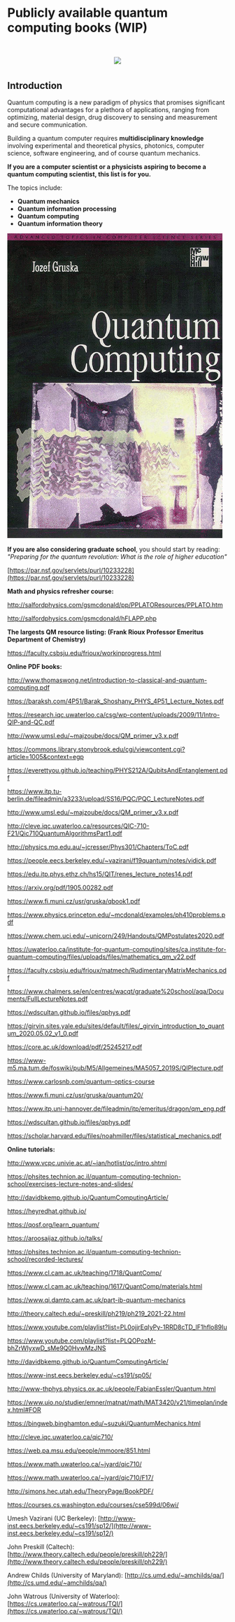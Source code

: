 # Publicly available quantum computing books (WIP)

<h1 align="center">    
  <img src="https://github.com/BoltzmannEntropy/polarization/blob/main/bloch009.png" width="20%"></a>  
</h1>

## Introduction

Quantum computing is a new paradigm of physics that promises significant computational advantages for a plethora of applications, ranging from optimizing, material design, drug discovery to sensing and measurement and secure communication.
 
Building a quantum computer requires **multidisciplinary knowledge** involving experimental and theoretical physics, photonics, computer science, software engineering, and of course quantum mechanics. 

**If you are a computer scientist or a physicists aspiring to become a quantum computing scientist, this list is for you.** 

The topics include:

- **Quantum mechanics**
- **Quantum information processing**
- **Quantum computing**
- **Quantum information theory**

![alt text](coverz.jpg "")

**If you are also considering graduate school**, you should start by reading: *"Preparing for the quantum revolution: What is the role of higher education"*

[https://par.nsf.gov/servlets/purl/10233228](https://par.nsf.gov/servlets/purl/10233228)


**Math and physics refresher course:**

http://salfordphysics.com/gsmcdonald/pp/PPLATOResources/PPLATO.htm

http://salfordphysics.com/gsmcdonald/hFLAPP.php


**The largests QM resource listing: (Frank Rioux Professor Emeritus Department of Chemistry)**

https://faculty.csbsju.edu/frioux/workinprogress.html


**Online PDF books:**

http://www.thomaswong.net/introduction-to-classical-and-quantum-computing.pdf

https://baraksh.com/4P51/Barak_Shoshany_PHYS_4P51_Lecture_Notes.pdf

https://research.iqc.uwaterloo.ca/csg/wp-content/uploads/2009/11/Intro-QIP-and-QC.pdf

http://www.umsl.edu/~majzoube/docs/QM_primer_v3.x.pdf

https://commons.library.stonybrook.edu/cgi/viewcontent.cgi?article=1005&context=egp

https://everettyou.github.io/teaching/PHYS212A/QubitsAndEntanglement.pdf

https://www.itp.tu-berlin.de/fileadmin/a3233/upload/SS16/PQC/PQC_LectureNotes.pdf

http://www.umsl.edu/~majzoube/docs/QM_primer_v3.x.pdf

http://cleve.iqc.uwaterloo.ca/resources/QIC-710-F21/Qic710QuantumAlgorithmsPart1.pdf

http://physics.mq.edu.au/~jcresser/Phys301/Chapters/ToC.pdf

https://people.eecs.berkeley.edu/~vazirani/f19quantum/notes/vidick.pdf

https://edu.itp.phys.ethz.ch/hs15/QIT/renes_lecture_notes14.pdf

https://arxiv.org/pdf/1905.00282.pdf

https://www.fi.muni.cz/usr/gruska/qbook1.pdf

https://www.physics.princeton.edu/~mcdonald/examples/ph410problems.pdf

https://www.chem.uci.edu/~unicorn/249/Handouts/QMPostulates2020.pdf

https://uwaterloo.ca/institute-for-quantum-computing/sites/ca.institute-for-quantum-computing/files/uploads/files/mathematics_qm_v22.pdf

https://faculty.csbsju.edu/frioux/matmech/RudimentaryMatrixMechanics.pdf

https://www.chalmers.se/en/centres/wacqt/graduate%20school/aqa/Documents/FullLectureNotes.pdf

https://wdscultan.github.io/files/qphys.pdf

https://girvin.sites.yale.edu/sites/default/files/_girvin_introduction_to_quantum_2020.05.02_v1_0.pdf

https://core.ac.uk/download/pdf/25245217.pdf

https://www-m5.ma.tum.de/foswiki/pub/M5/Allgemeines/MA5057_2019S/QIPlecture.pdf

https://www.carlosnb.com/quantum-optics-course

https://www.fi.muni.cz/usr/gruska/quantum20/

https://www.itp.uni-hannover.de/fileadmin/itp/emeritus/dragon/qm_eng.pdf

https://wdscultan.github.io/files/qphys.pdf

https://scholar.harvard.edu/files/noahmiller/files/statistical_mechanics.pdf


**Online tutorials:**

http://www.vcpc.univie.ac.at/~ian/hotlist/qc/intro.shtml

https://phsites.technion.ac.il/quantum-computing-technion-school/exercises-lecture-notes-and-slides/

http://davidbkemp.github.io/QuantumComputingArticle/

https://heyredhat.github.io/

https://qosf.org/learn_quantum/

https://aroosaijaz.github.io/talks/

https://phsites.technion.ac.il/quantum-computing-technion-school/recorded-lectures/

https://www.cl.cam.ac.uk/teaching/1718/QuantComp/

https://www.cl.cam.ac.uk/teaching/1617/QuantComp/materials.html

https://www.qi.damtp.cam.ac.uk/part-ib-quantum-mechanics

http://theory.caltech.edu/~preskill/ph219/ph219_2021-22.html

https://www.youtube.com/playlist?list=PL0ojjrEqIyPy-1RRD8cTD_lF1hflo89Iu

https://www.youtube.com/playlist?list=PLQOPozM-bhZrWIyxwD_sMe9Q0HvwMzJNS


http://davidbkemp.github.io/QuantumComputingArticle/

https://www-inst.eecs.berkeley.edu/~cs191/sp05/

http://www-thphys.physics.ox.ac.uk/people/FabianEssler/Quantum.html

https://www.uio.no/studier/emner/matnat/math/MAT3420/v21/timeplan/index.html#FOR

https://bingweb.binghamton.edu/~suzuki/QuantumMechanics.html

http://cleve.iqc.uwaterloo.ca/qic710/

https://web.pa.msu.edu/people/mmoore/851.html

https://www.math.uwaterloo.ca/~jyard/qic710/

https://www.math.uwaterloo.ca/~jyard/qic710/F17/

http://simons.hec.utah.edu/TheoryPage/BookPDF/

https://courses.cs.washington.edu/courses/cse599d/06wi/

Umesh Vazirani (UC Berkeley): 
[http://www-inst.eecs.berkeley.edu/~cs191/sp12/](http://www-inst.eecs.berkeley.edu/~cs191/sp12/)

John Preskill (Caltech): 
[http://www.theory.caltech.edu/people/preskill/ph229/](http://www.theory.caltech.edu/people/preskill/ph229/) 

Andrew Childs (University of Maryland): 
[http://cs.umd.edu/~amchilds/qa/](http://cs.umd.edu/~amchilds/qa/) 

John Watrous (University of Waterloo): 
[https://cs.uwaterloo.ca/~watrous/TQI/](https://cs.uwaterloo.ca/~watrous/TQI/)
